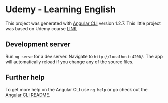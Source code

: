 # Udemy - Learning English

This project was generated with [Angular CLI](https://github.com/angular/angular-cli) version 1.2.7.  This little project was based on Udemy course [LINK](https://www.udemy.com/curso-de-desenvolvimento-web-com-es6-typescript-e-angular-4/learn/v4/overview)

## Development server

Run `ng serve` for a dev server. Navigate to `http://localhost:4200/`. The app will automatically reload if you change any of the source files.

## Further help

To get more help on the Angular CLI use `ng help` or go check out the [Angular CLI README](https://github.com/angular/angular-cli/blob/master/README.md).

